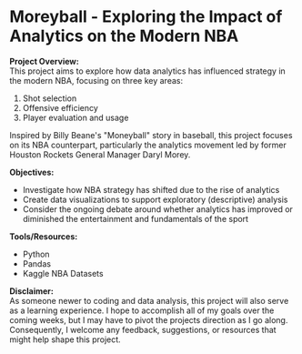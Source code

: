 # Moreyball - Exploring the Impact of Analytics on the Modern NBA 

**Project Overview:**<br>
This project aims to explore how data analytics has influenced strategy in the modern NBA, focusing on three key areas:

1. Shot selection<br>
3. Offensive efficiency<br>
3. Player evaluation and usage<br>

Inspired by Billy Beane's "Moneyball" story in baseball, this project focuses on its NBA counterpart, particularly the analytics movement led by former Houston Rockets General Manager Daryl Morey.

**Objectives:**<br>
* Investigate how NBA strategy has shifted due to the rise of analytics
* Create data visualizations to support exploratory (descriptive) analysis
* Consider the ongoing debate around whether analytics has improved or diminished the entertainment and fundamentals of the sport

**Tools/Resources:**<br>
* Python
* Pandas
* Kaggle NBA Datasets

**Disclaimer:**<br>
As someone newer to coding and data analysis, this project will also serve as a learning experience. I hope to accomplish all of my goals over the coming weeks, but I may have to pivot the projects direction as I go along. Consequently, I welcome any feedback, suggestions, or resources that might help shape this project.
